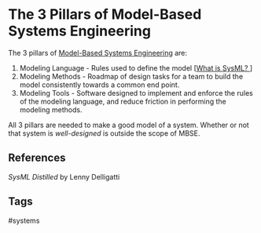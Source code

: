 # The 3 Pillars of Model-Based Systems Engineering

The 3 pillars of [Model-Based Systems Engineering](../202110052023) are:  

1. Modeling Language - Rules used to define the model [[What is SysML? ](../202110032315)]
2. Modeling Methods - Roadmap of design tasks for a team to build the model consistently towards a common end point.  
3. Modeling Tools - Software designed to implement and enforce the rules of the modeling language, and reduce friction in performing the modeling methods.  

All 3 pillars are needed to make a good model of a system. Whether or not that system is *well-designed* is outside the scope of MBSE.   

## References
*SysML Distilled* by Lenny Delligatti

## Tags
#systems
